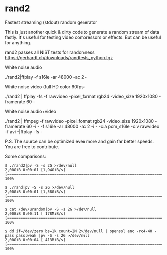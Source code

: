 # rand2
Fastest streaming (stdout) random generator

This is just another quick & dirty code to generate a random stream of data fastly.
It's useful for testing video compressors or effects.
But can be useful for anything.

rand2 passes all NIST tests for randomness
https://gerhardt.ch/downloads/randtests_python.tgz

White noise audio

./rand2|ffplay -f s16le -ar 48000 -ac 2 -

White noise video (full HD color 60fps)

./rand2 | ffplay -fs -f rawvideo -pixel_format rgb24 -video_size 1920x1080 -framerate 60 -

White noise audio+video

./rand2 | ffmpeg -f rawvideo -pixel_format rgb24 -video_size 1920x1080 -framerate 60 -i - -f s16le -ar 48000 -ac 2 -i - -c:a pcm_s16le -c:v rawvideo -f avi -|ffplay -fs -

P.S.
The source can be optimized even more and gain far better speeds.
You are free to contribute.

Some comparisons:

    $ ./rand2|pv -S -s 2G >/dev/null
    2,00GiB 0:00:01 [1,94GiB/s] [========================================================================>] 100%            

    $ ./rand|pv -S -s 2G >/dev/null
    2,00GiB 0:00:01 [1,58GiB/s] [========================================================================>] 100%            

    $ cat /dev/urandom|pv -S -s 2G >/dev/null
    2,00GiB 0:00:11 [ 178MiB/s] [========================================================================>] 100%            

    $ dd if=/dev/zero bs=1k count=2M 2>/dev/null | openssl enc -rc4-40 -pass pass:weak |pv -S -s 2G >/dev/null
    2,00GiB 0:00:04 [ 413MiB/s] [========================================================================>] 100%            
